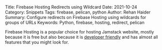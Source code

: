 Title: Firebase Hosting Redirects using Wildcard
Date: 2021-10-24
Category: Snippets
Tags: firebase, pelican, python
Author: Rehan Haider
Summary: Configure redirects on Firebase Hosting using wildcards for groups of URLs
Keywords: Python, firebase, hosting, redirect, pelican


Firebase Hosting is a popular choice for hosting Jamstack website, mostly because it is free but also because it is [developer friendly]({filename}0008-automate-pelican-firebase-hosting) and has almost all features that you might look for. 



